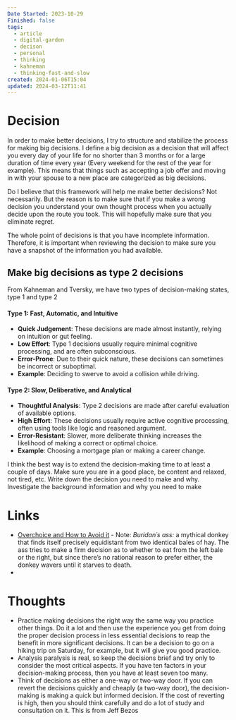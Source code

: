 ```yaml
---
Date Started: 2023-10-29
Finished: false
tags:
  - article
  - digital-garden
  - decison
  - personal
  - thinking
  - kahneman
  - thinking-fast-and-slow
created: 2024-01-06T15:04
updated: 2024-03-12T11:41
---
```



# Decision
In order to make better decisions, I try to structure and stabilize the process for making big decisions.  I define a big decision as a decision that will affect you every day of your life for no shorter than 3 months or for a large duration of time every year (Every weekend for the rest of the year for example). This means that things such as accepting a job offer and moving in with your spouse to a new place are categorized as big decisions. 

Do I believe that this framework will help me make better decisions? Not necessarily.  But the reason is to make sure that if you make a wrong decision you understand your own thought process when you actually decide upon the route you took. This will hopefully make sure that you eliminate regret. 

The whole point of decisions is that you have incomplete information. Therefore, it is important when reviewing the decision to make sure you have a snapshot of the information you had available. 

## Make big decisions as type 2 decisions
From Kahneman and Tversky, we have two types of decision-making states, type 1 and type 2
#### Type 1: Fast, Automatic, and Intuitive

- **Quick Judgement**: These decisions are made almost instantly, relying on intuition or gut feeling.
- **Low Effort**: Type 1 decisions usually require minimal cognitive processing, and are often subconscious.
- **Error-Prone**: Due to their quick nature, these decisions can sometimes be incorrect or suboptimal.
- **Example**: Deciding to swerve to avoid a collision while driving.
#### Type 2: Slow, Deliberative, and Analytical

- **Thoughtful Analysis**: Type 2 decisions are made after careful evaluation of available options.
- **High Effort**: These decisions usually require active cognitive processing, often using tools like logic and reasoned argument.
- **Error-Resistant**: Slower, more deliberate thinking increases the likelihood of making a correct or optimal choice.
- **Example**: Choosing a mortgage plan or making a career change.

I think the best way is to extend the decision-making time to at least a couple of days. Make sure you are in a good place, be content and relaxed, not tired, etc. Write down the decision you need to make and why. Investigate the background information and why you need to make 

# Links
- [Overchoice and How to Avoid it](https://gurwinder.substack.com/p/overchoice-and-how-to-avoid-it?utm_source=profile&utm_medium=reader2) - Note: *Buridan´s ass:* a mythical donkey that finds itself precisely equidistant from two identical bales of hay. The ass tries to make a firm decision as to whether to eat from the left bale or the right, but since there’s no rational reason to prefer either, the donkey wavers until it starves to death.
- 

# Thoughts 
- Practice making decisions the right way the same way you practice other things. Do it a lot and then use the experience you get from doing the proper decision process in less essential decisions to reap the benefit in more significant decisions. It can be a decision to go on a hiking trip on Saturday, for example, but it will give you good practice. 
- Analysis paralysis is real, so keep the decisions brief and try only to consider the most critical aspects. If you have ten factors in your decision-making process, then you have at least seven too many. 
- Think of decisions as either a one-way or two-way door.  If you can revert the decisions quickly and cheaply (a two-way door), the decision-making is making a quick but informed decision. If the cost of reverting is high, then you should think carefully and do a lot of study and consultation on it. This is from Jeff Bezos


